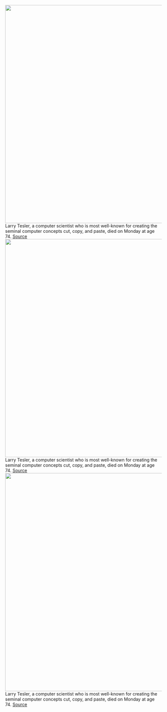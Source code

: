 <img src='https://cdn.vox-cdn.com/thumbor/CcGWNAWUERNDWqL51MzTfGnQuBY=/0x0:2048x1365/1200x800/filters:focal(1163x524:1489x850)/cdn.vox-cdn.com/uploads/chorus_image/image/66339759/Larry_Tesler_Smiles_at_Whisper.0.jpeg' width='700px' /><br/>
Larry Tesler, a computer scientist who is most well-known for creating the seminal computer concepts cut, copy, and paste, died on Monday at age 74.
<a href='https://www.theverge.com/2020/2/19/21144516/larry-tesler-cut-copy-paste-dies-at-74-apple-xerox-amazon-obituary'> Source <a/><img src='https://cdn.vox-cdn.com/thumbor/CcGWNAWUERNDWqL51MzTfGnQuBY=/0x0:2048x1365/1200x800/filters:focal(1163x524:1489x850)/cdn.vox-cdn.com/uploads/chorus_image/image/66339759/Larry_Tesler_Smiles_at_Whisper.0.jpeg' width='700px' /><br/>
Larry Tesler, a computer scientist who is most well-known for creating the seminal computer concepts cut, copy, and paste, died on Monday at age 74.
<a href='https://www.theverge.com/2020/2/19/21144516/larry-tesler-cut-copy-paste-dies-at-74-apple-xerox-amazon-obituary'> Source <a/><img src='https://cdn.vox-cdn.com/thumbor/CcGWNAWUERNDWqL51MzTfGnQuBY=/0x0:2048x1365/1200x800/filters:focal(1163x524:1489x850)/cdn.vox-cdn.com/uploads/chorus_image/image/66339759/Larry_Tesler_Smiles_at_Whisper.0.jpeg' width='700px' /><br/>
Larry Tesler, a computer scientist who is most well-known for creating the seminal computer concepts cut, copy, and paste, died on Monday at age 74.
<a href='https://www.theverge.com/2020/2/19/21144516/larry-tesler-cut-copy-paste-dies-at-74-apple-xerox-amazon-obituary'> Source <a/>
